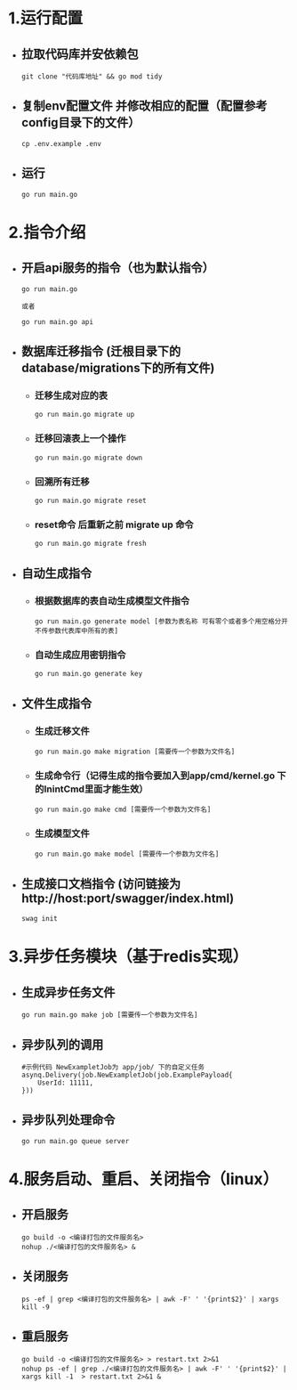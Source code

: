 <!--
 * @Description: 
 * @Author: mali
 * @Date: 2022-09-16 17:27:03
 * @LastEditTime: 2022-11-08 11:28:11
 * @LastEditors: VSCode
 * @Reference: 
-->
# 1.运行配置

- ## 拉取代码库并安依赖包
    ````
    git clone "代码库地址" && go mod tidy
    ````
- ## 复制env配置文件 并修改相应的配置（配置参考config目录下的文件）
    ````
    cp .env.example .env
    ````
- ## 运行
    ````
    go run main.go
    ````
# 2.指令介绍

- ## 开启api服务的指令（也为默认指令）
    ````
    go run main.go

    或者

    go run main.go api

    ````
- ## 数据库迁移指令 (迁根目录下的database/migrations下的所有文件)

  - ### 迁移生成对应的表
    ```
    go run main.go migrate up
    ```
  - ### 迁移回滚表上一个操作
    ```
    go run main.go migrate down
    ```
  - ### 回溯所有迁移
    ```
    go run main.go migrate reset
    ```   
  - ### reset命令 后重新之前 migrate up 命令
    ```
    go run main.go migrate fresh
    ```
- ## 自动生成指令

  - ### 根据数据库的表自动生成模型文件指令
    ```
    go run main.go generate model [参数为表名称 可有零个或者多个用空格分开 不传参数代表库中所有的表]
    ```

  - ### 自动生成应用密钥指令
    ```
    go run main.go generate key
    ```

- ## 文件生成指令

  - ### 生成迁移文件
    ```
    go run main.go make migration [需要传一个参数为文件名]
    ```
  - ### 生成命令行（记得生成的指令要加入到app/cmd/kernel.go 下的InintCmd里面才能生效）
    ```
    go run main.go make cmd [需要传一个参数为文件名]
    ```
  - ### 生成模型文件
    ```
    go run main.go make model [需要传一个参数为文件名]
    ```
- ## 生成接口文档指令 (访问链接为 http://host:port/swagger/index.html)
    ````
    swag init 
    ````
# 3.异步任务模块（基于redis实现）

- ## 生成异步任务文件
    ````
    go run main.go make job [需要传一个参数为文件名]
    ````

- ## 异步队列的调用
    ````
    #示例代码 NewExampletJob为 app/job/ 下的自定义任务
    asynq.Delivery(job.NewExampletJob(job.ExamplePayload{
        UserId: 11111,
    }))
    ````
- ## 异步队列处理命令
    ````
    go run main.go queue server
    ````

# 4.服务启动、重启、关闭指令（linux）

- ## 开启服务
    ````
    go build -o <编译打包的文件服务名>
    nohup ./<编译打包的文件服务名> &
    ````

- ## 关闭服务
    ````
    ps -ef | grep <编译打包的文件服务名> | awk -F' ' '{print$2}' | xargs kill -9
    ````
- ## 重启服务
    ````
    go build -o <编译打包的文件服务名> > restart.txt 2>&1
    nohup ps -ef | grep ./<编译打包的文件服务名> | awk -F' ' '{print$2}' | xargs kill -1  > restart.txt 2>&1 &
    ````